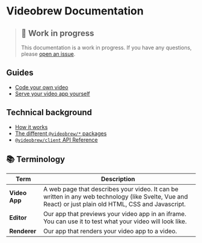 # Videobrew Documentation

> ## 🚧 Work in progress
> 
> This documentation is a work in progress. If you have any questions, please [open an issue](https://github.com/luttje/videobrew/issues/new).

## Guides
* [Code your own video](./code-your-own-video.md)
* [Serve your video app yourself](./serving-video-apps.md)

## Technical background
* [How it works](./how-it-works.md)
* [The different `@videobrew/*` packages](./packages.md)
* [`@videobrew/client` API Reference](./api/client.md)

## 📚 Terminology

| Term | Description |
| --- | --- |
| **Video App** | A web page that describes your video. It can be written in any web technology (like Svelte, Vue and React) or just plain old HTML, CSS and Javascript. |
| **Editor** | Our app that previews your video app in an iframe. You can use it to test what your video will look like. |
| **Renderer** | Our app that renders your video app to a video. |
